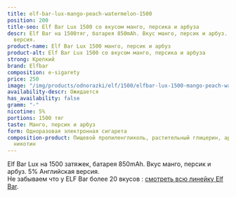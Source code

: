```yaml
---
title: elf-bar-lux-mango-peach-watermelon-1500
position: 200
title-seo: Elf Bar Lux 1500 со вкусом манго, персика и арбуза
descr: Elf Bar на 1500тяг, батарея 850mAh. Вкус манго, персик и арбуз. 5% Английская
  версия.
product-name: Elf Bar Lux 1500 манго, персик и арбуз
product-alt: Elf Bar Lux 1500 со вкусом манго, персика и арбуза
strong: Крепкий
brand: Elfbar
composition: e-sigarety
price: 250
image: "/img/products/odnorazki/elf/1500/elfbar-lux-1500-mango-peach-watermelon.jpg"
availability-descr: Ожидается
has_availability: false
gramm: "-"
nicotine: 5%
portions: 1500 тяг
taste: Манго, персик и арбуз
form: Одноразовая электронная сигарета
composition-product: Пищевой пропиленгликоль, растительный глицерин, ароматизатор,
  никотин
---
```


Elf Bar Lux на 1500 затяжек, батарея 850mAh. Вкус манго, персик и арбуз. 5% Английская версия.<br>
Не забываем что у ELF Bar более 20 вкусов : [смотреть всю линейку Elf Bar](/elfbar).